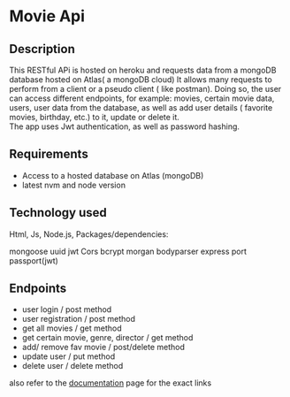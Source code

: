 # Movie Api

## Description
This RESTful APi is hosted on heroku and requests data from a mongoDB database hosted on Atlas( a mongoDB cloud)
It allows many requests to perform from a client or a pseudo client ( like postman).
Doing so, the user can access different endpoints, for example:  movies, certain movie data, users, user data from the database, as well as add user details ( favorite movies, birthday, etc.) to it, update or delete it.  
The app uses Jwt authentication, as well as password hashing.



## Requirements
- Access to a hosted database on Atlas (mongoDB)
- latest nvm and node version 


## Technology used

Html, Js, Node.js, 
Packages/dependencies: 

mongoose
uuid
jwt
Cors
bcrypt
morgan
bodyparser
express
port
passport(jwt)

## Endpoints
 
- user login / post method
- user registration / post method
- get all movies / get method
- get certain movie, genre, director / get method
- add/ remove fav movie / post/delete method
- update user / put method
- delete user  / delete method

 also refer to the [documentation](https://github.com/TBj93/movie_api/blob/master/public/documentation.html)  page for the exact links


